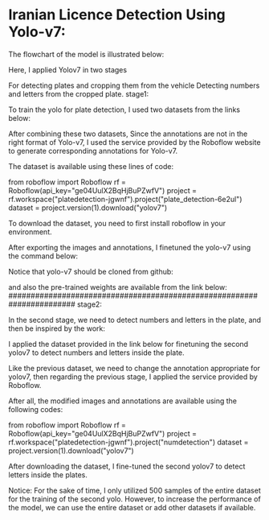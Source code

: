 

# Iranian Licence Detection Using Yolo-v7:

The flowchart of the model is illustrated below:

Here, I applied Yolov7 in two stages

For detecting plates and cropping them from the vehicle
Detecting numbers and letters from the cropped plate.
stage1:

To train the yolo for plate detection, I used two datasets from the links below:

After combining these two datasets, Since the annotations are not in the right format of Yolo-v7, I used the service provided by the Roboflow website to generate corresponding annotations for Yolo-v7.

The dataset is available using these lines of code:

from roboflow import Roboflow rf = Roboflow(api_key="ge04UulX2BqHjBuPZwfV") project = rf.workspace("platedetection-jgwnf").project("plate_detection-6e2ul") dataset = project.version(1).download("yolov7")

To download the dataset, you need to first install roboflow in your environment.

After exporting the images and annotations, I finetuned the yolo-v7 using the command below:

Notice that yolo-v7 should be cloned from github:

and also the pre-trained weights are available from the link below:
#######################################################################
stage2:


In the second stage, we need to detect numbers and letters in the plate, and then be inspired by the work:

I applied the dataset provided in the link below for finetuning the second yolov7 to detect numbers and letters inside the plate.

Like the previous dataset, we need to change the annotation appropriate for yolov7, then regarding the previous stage, I applied the service provided by Roboflow.

After all, the modified images and annotations are available using the following codes:

from roboflow import Roboflow rf = Roboflow(api_key="ge04UulX2BqHjBuPZwfV") project = rf.workspace("platedetection-jgwnf").project("numdetection") dataset = project.version(1).download("yolov7")

After downloading the dataset, I fine-tuned the second yolov7 to detect letters inside the plates.

Notice: For the sake of time, I only utilized 500 samples of the entire dataset for the training of the second yolo. However, to increase the performance of the model, we can use the entire dataset or add other datasets if available.











